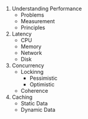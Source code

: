 1. Understanding Performance
   - Problems
   - Measurement
   - Principles
2. Latency
   - CPU
   - Memory
   - Network
   - Disk
3. Concurrency
   - Lockinng
     - Pessimistic
     - Optimistic
   - Coherence
4. Caching
   - Static Data
   - Dynamic Data
